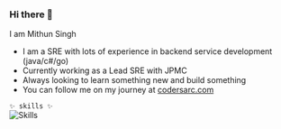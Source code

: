 ### Hi there 👋

I am Mithun Singh

- I am a SRE with lots of experience in backend service development (java/c#/go)
- Currently working as a Lead SRE with JPMC
- Always looking to learn something new and build something
- You can follow me on my journey at [codersarc.com](https://codersarc.com)
<!--
Here are some ideas to get you started:

- 🔭 I’m currently working on ...
- 🌱 I’m currently learning ...
- 👯 I’m looking to collaborate on ...
- 🤔 I’m looking for help with ...
- 💬 Ask me about ...
- 📫 How to reach me: ...
- 😄 Pronouns: ...
- ⚡ Fun fact: ...

-->

`✨ skills ✨`  
![Skills](https://skillicons.dev/icons?i=java,go,kubernetes,docker,gcp,aws&theme=light)

